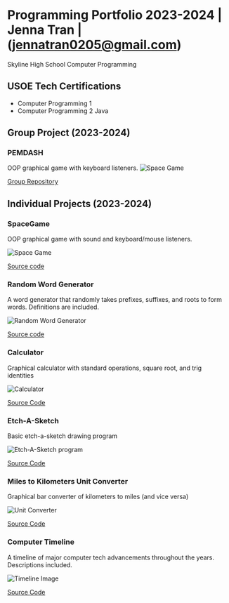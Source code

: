 # Programming Portfolio 2023-2024 | Jenna Tran | (jennatran0205@gmail.com)
Skyline High School Computer Programming

## USOE Tech Certifications
* Computer Programming 1
* Computer Programming 2 Java
  
## Group Project (2023-2024)
### PEMDASH
OOP graphical game with keyboard listeners.
![Space Game](https://github.com/eebic/ProgrammingPortfolio/blob/main/images/spaceship.png?raw=true)

[Group Repository](https://github.com/olmpyia/GroupProject)

## Individual Projects (2023-2024)

### SpaceGame
OOP graphical game with sound and keyboard/mouse listeners.

![Space Game](https://github.com/eebic/ProgrammingPortfolio/blob/main/images/spaceship.png?raw=true)

[Source code](https://github.com/eebic/programmingportfolio/blob/main/src/SpaceGame.zip)

### Random Word Generator
A word generator that randomly takes prefixes, suffixes, and roots to form words. Definitions are included.

![Random Word Generator](https://github.com/eebic/ProgrammingPortfolio/blob/main/images/RandomWordGenerator.png?raw=true)

[Source code](https://github.com/eebic/programmingportfolio/blob/main/src/RandomWorkGenerator.java.zip)

### Calculator
Graphical calculator with standard operations, square root, and trig identities

![Calculator](https://github.com/eebic/ProgrammingPortfolio/blob/main/images/calculator.png?raw=true)

[Source Code](https://github.com/eebic/programmingportfolio/blob/main/src/Calculator.zip)

### Etch-A-Sketch
Basic etch-a-sketch drawing program

![Etch-A-Sketch program](https://github.com/eebic/ProgrammingPortfolio/blob/main/images/line-000403.png?raw=true)

[Source Code](https://github.com/eebic/programmingportfolio/blob/main/src/EtchASketch.pde.zip)

### Miles to Kilometers Unit Converter
Graphical bar converter of kilometers to miles (and vice versa)

![Unit Converter](https://github.com/eebic/ProgrammingPortfolio/blob/main/images/converter.png?raw=true)

[Source Code](https://github.com/eebic/programmingportfolio/blob/main/src/Converter.pde.zip)

### Computer Timeline
A timeline of major computer tech advancements throughout the years. Descriptions included.

![Timeline Image](https://github.com/eebic/ProgrammingPortfolio/blob/main/images/timeline.png?raw=true)

[Source Code](https://github.com/eebic/programmingportfolio/blob/main/src/Timeline.zip)
